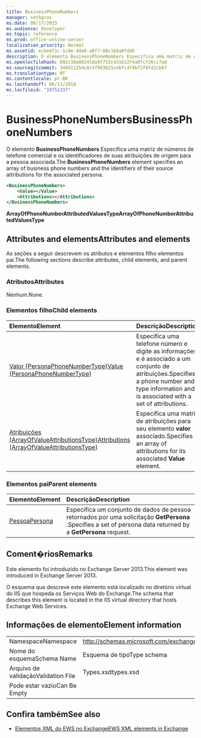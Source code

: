 ```yaml
---
title: BusinessPhoneNumbers
manager: sethgros
ms.date: 09/17/2015
ms.audience: Developer
ms.topic: reference
ms.prod: office-online-server
localization_priority: Normal
ms.assetid: ecbe4f1c-1c9e-44e0-a8f7-08c160a0fddb
description: O elemento BusinessPhoneNumbers Especifica uma matriz de números de telefone comercial e os identificadores de suas atribuições de origem para a pessoa associada.
ms.openlocfilehash: 692c38a00241da9f753c431612f4a8fcf26cc7ad
ms.sourcegitcommit: 34041125dc8c5f993b21cebfc4f8b72f0fd2cb6f
ms.translationtype: MT
ms.contentlocale: pt-BR
ms.lasthandoff: 06/11/2018
ms.locfileid: "19751337"
---
```

# <a name="businessphonenumbers"></a><span data-ttu-id="87859-103">BusinessPhoneNumbers</span><span class="sxs-lookup"><span data-stu-id="87859-103">BusinessPhoneNumbers</span></span>

<span data-ttu-id="87859-104">O elemento **BusinessPhoneNumbers** Especifica uma matriz de números de telefone comercial e os identificadores de suas atribuições de origem para a pessoa associada.</span><span class="sxs-lookup"><span data-stu-id="87859-104">The **BusinessPhoneNumbers** element specifies an array of business phone numbers and the identifiers of their source attributions for the associated persona.</span></span> 
  
```XML
<BusinessPhoneNumbers>
    <Value></Value>
    <Attributions></Attributions>
</BusinessPhoneNumbers>
```

 <span data-ttu-id="87859-105">**ArrayOfPhoneNumberAttributedValuesType**</span><span class="sxs-lookup"><span data-stu-id="87859-105">**ArrayOfPhoneNumberAttributedValuesType**</span></span>
## <a name="attributes-and-elements"></a><span data-ttu-id="87859-106">Attributes and elements</span><span class="sxs-lookup"><span data-stu-id="87859-106">Attributes and elements</span></span>

<span data-ttu-id="87859-107">As seções a seguir descrevem os atributos e elementos filho elementos pai.</span><span class="sxs-lookup"><span data-stu-id="87859-107">The following sections describe attributes, child elements, and parent elements.</span></span>
  
### <a name="attributes"></a><span data-ttu-id="87859-108">Atributos</span><span class="sxs-lookup"><span data-stu-id="87859-108">Attributes</span></span>

<span data-ttu-id="87859-109">Nenhum.</span><span class="sxs-lookup"><span data-stu-id="87859-109">None.</span></span>
  
### <a name="child-elements"></a><span data-ttu-id="87859-110">Elementos filho</span><span class="sxs-lookup"><span data-stu-id="87859-110">Child elements</span></span>

|<span data-ttu-id="87859-111">**Elemento**</span><span class="sxs-lookup"><span data-stu-id="87859-111">**Element**</span></span>|<span data-ttu-id="87859-112">**Descrição**</span><span class="sxs-lookup"><span data-stu-id="87859-112">**Description**</span></span>|
|:-----|:-----|
|[<span data-ttu-id="87859-113">Valor (PersonaPhoneNumberType)</span><span class="sxs-lookup"><span data-stu-id="87859-113">Value (PersonaPhoneNumberType)</span></span>](value-personaphonenumbertype.md) <br/> |<span data-ttu-id="87859-114">Especifica uma telefone número e digite as informações e é associado a um conjunto de atribuições.</span><span class="sxs-lookup"><span data-stu-id="87859-114">Specifies a phone number and type information and is associated with a set of attributions.</span></span>  <br/> |
|[<span data-ttu-id="87859-115">Atribuições (ArrayOfValueAttributionsType)</span><span class="sxs-lookup"><span data-stu-id="87859-115">Attributions (ArrayOfValueAttributionsType)</span></span>](attributions-arrayofvalueattributionstype.md) <br/> |<span data-ttu-id="87859-116">Especifica uma matriz de atribuições para seu elemento **valor** associado.</span><span class="sxs-lookup"><span data-stu-id="87859-116">Specifies an array of attributions for its associated **Value** element.</span></span>  <br/> |
   
### <a name="parent-elements"></a><span data-ttu-id="87859-117">Elementos pai</span><span class="sxs-lookup"><span data-stu-id="87859-117">Parent elements</span></span>

|<span data-ttu-id="87859-118">**Elemento**</span><span class="sxs-lookup"><span data-stu-id="87859-118">**Element**</span></span>|<span data-ttu-id="87859-119">**Descrição**</span><span class="sxs-lookup"><span data-stu-id="87859-119">**Description**</span></span>|
|:-----|:-----|
|[<span data-ttu-id="87859-120">Pessoa</span><span class="sxs-lookup"><span data-stu-id="87859-120">Persona</span></span>](persona.md) <br/> |<span data-ttu-id="87859-121">Especifica um conjunto de dados de pessoa retornados por uma solicitação **GetPersona** .</span><span class="sxs-lookup"><span data-stu-id="87859-121">Specifies a set of persona data returned by a **GetPersona** request.</span></span>  <br/> |
   
## <a name="remarks"></a><span data-ttu-id="87859-122">Coment�rios</span><span class="sxs-lookup"><span data-stu-id="87859-122">Remarks</span></span>

<span data-ttu-id="87859-123">Este elemento foi introduzido no Exchange Server 2013.</span><span class="sxs-lookup"><span data-stu-id="87859-123">This element was introduced in Exchange Server 2013.</span></span>
  
<span data-ttu-id="87859-124">O esquema que descreve este elemento está localizado no diretório virtual do IIS que hospeda os Serviços Web do Exchange.</span><span class="sxs-lookup"><span data-stu-id="87859-124">The schema that describes this element is located in the IIS virtual directory that hosts Exchange Web Services.</span></span>
  
## <a name="element-information"></a><span data-ttu-id="87859-125">Informações de elemento</span><span class="sxs-lookup"><span data-stu-id="87859-125">Element information</span></span>

|||
|:-----|:-----|
|<span data-ttu-id="87859-126">Namespace</span><span class="sxs-lookup"><span data-stu-id="87859-126">Namespace</span></span>  <br/> |http://schemas.microsoft.com/exchange/services/2006/types  <br/> |
|<span data-ttu-id="87859-127">Nome do esquema</span><span class="sxs-lookup"><span data-stu-id="87859-127">Schema Name</span></span>  <br/> |<span data-ttu-id="87859-128">Esquema de tipo</span><span class="sxs-lookup"><span data-stu-id="87859-128">Type schema</span></span>  <br/> |
|<span data-ttu-id="87859-129">Arquivo de validação</span><span class="sxs-lookup"><span data-stu-id="87859-129">Validation File</span></span>  <br/> |<span data-ttu-id="87859-130">Types.xsd</span><span class="sxs-lookup"><span data-stu-id="87859-130">types.xsd</span></span>  <br/> |
|<span data-ttu-id="87859-131">Pode estar vazio</span><span class="sxs-lookup"><span data-stu-id="87859-131">Can Be Empty</span></span>  <br/> ||
   
## <a name="see-also"></a><span data-ttu-id="87859-132">Confira também</span><span class="sxs-lookup"><span data-stu-id="87859-132">See also</span></span>



- [<span data-ttu-id="87859-133">Elementos XML do EWS no Exchange</span><span class="sxs-lookup"><span data-stu-id="87859-133">EWS XML elements in Exchange</span></span>](ews-xml-elements-in-exchange.md)

